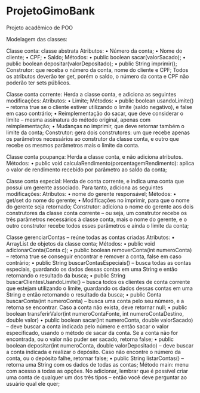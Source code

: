 # ProjetoGimoBank
Projeto  acadêmico de POO

Modelagem das classes:

Classe conta: classe abstrata
Atributos:
• Número da conta;
• Nome do cliente;
• CPF;
• Saldo;
Métodos:
• public boolean sacar(valorSacado);
• public boolean depositar(valorDepositado);
• public String imprimir();
Construtor: que receba o número da conta, nome do cliente e CPF;
Todos os atributos deverão ter get, porém o saldo, o número da conta e CPF não poderão ter
sets públicos.

Classe conta corrente: Herda a classe conta, e adiciona as seguintes modificações:
Atributos:
• Limite;
Métodos:
• public boolean usandoLimite() – retorna true se o cliente estiver utilizando o limite
(saldo negativo), e false em caso contrário;
• Reimplementação do sacar, que deve considerar o limite – mesma assinatura do
método original, apenas com reimplementação;
• Mudanças no imprimir, que deve retornar também o limite da conta;
Construtor: gera dois construtores: um que recebe apenas os parâmetros necessários ao
construtor da classe conta, e outro que recebe os mesmos parâmetros mais o limite da conta.

Classe conta poupança: Herda a classe conta, e não adiciona atributos.
Métodos:
• public void calculaRendimento(porcentagemRendimento): aplica o valor de rendimento
recebido por parâmetro ao saldo da conta;

Classe conta especial: Herda de conta corrente, e indica uma conta que possui um gerente
associado. Para tanto, adiciona as seguintes modificações:
Atributos:
• nome do gerente responsável;
Métodos:
• get/set do nome do gerente;
• Modificações no imprimir, para que o nome do gerente seja retornado;
Construtor: adiciona o nome do gerente aos dois construtores da classe conta corrente – ou
seja, um construtor recebe os três parâmetros necessários à classe conta, mais o nome do
gerente, e o outro construtor recebe todos esses parâmetros e ainda o limite da conta;

Classe gerenciarContas – reúne todas as contas criadas
Atributos:
• ArrayList de objetos da classe conta;
Métodos:
• public void adicionarConta(Conta c);
• public boolean removerConta(int numeroConta) – retorna true se conseguir encontrar
e remover a conta, false em caso contrário;
• public String buscarContasEspeciais() – busca todas as contas especiais, guardando os
dados dessas contas em uma String e então retornando o resultado da busca;
• public String buscarClientesUsandoLimite() – busca todos os clientes de conta corrente
que estejam utilizando o limite, guardando os dados dessas contas em uma String e
então retornando o resultado da busca;
• public Conta buscarConta(int numeroConta) – busca uma conta pelo seu número, e a
retorna se encontrar. Caso a conta não exista, deve retornar null;
• public boolean transferirValor(int numeroContaFonte, int numeroContaDestino, double
valor)
• public boolean sacar(int numeroConta, double valorSacado) – deve buscar a conta
indicada pelo número e então sacar o valor especificado, usando o método de sacar da
conta. Se a conta não for encontrada, ou o valor não puder ser sacado, retorna false;
• public boolean depositar(int numeroConta, double valorDepositado) – deve buscar a
conta indicada e realizar o depósito. Caso não encontre o número da conta, ou o
depósito falhe, retornar false;
• public String listarContas() – retorna uma String com os dados de todas as contas;
Método main: menu com acesso a todas as opções. No adicionar, lembrar que é possível criar
uma conta de qualquer um dos três tipos – então você deve perguntar ao usuário qual ele quer;
